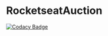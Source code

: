 # RocketseatAuction
[![Codacy Badge](https://api.codacy.com/project/badge/Grade/8bf1317da1754bdcb8a7357c515af95c)](https://app.codacy.com/gh/oscarlojr/RocketseatAuction?utm_source=github.com&utm_medium=referral&utm_content=oscarlojr/RocketseatAuction&utm_campaign=Badge_Grade)